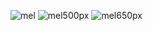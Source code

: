 ![mel](https://user-images.githubusercontent.com/83571422/144023420-b4147b44-a145-4432-84c6-7f02a1162b9c.png)
![mel500px](https://user-images.githubusercontent.com/83571422/144023422-092b5915-911c-41e9-8aa2-543ba266f39c.png)
![mel650px](https://user-images.githubusercontent.com/83571422/144023423-110a5991-5c7f-474d-9de3-284be6bd0c81.png)

